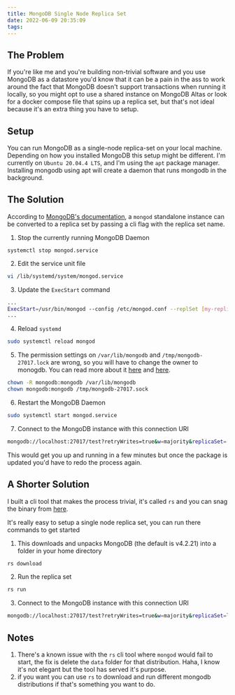 ```yaml
---
title: MongoDB Single Node Replica Set
date: 2022-06-09 20:35:09
tags:
---
```


## The Problem

If you're like me and you're building non-trivial software and you use MongoDB as a datastore you'd know that it can be a pain in the ass to work around the fact that MongoDB doesn't support transactions when running it locally, so you might opt to use a shared instance on MongoDB Altas or look for a docker compose file that spins up a replica set, but that's not ideal because it's an extra thing you have to setup.

## Setup

You can run MongoDB as a single-node replica-set on your local machine. Depending on how you installed MongoDB this setup might be different. I'm currently on `Ubuntu 20.04.4 LTS`, and I'm using the `apt` package manager. Installing mongodb using apt will create a daemon that runs mongodb in the background.

## The Solution

According to [MongoDB's documentation](https://www.mongodb.com/docs/manual/tutorial/convert-standalone-to-replica-set/), a `mongod` standalone instance can be converted to a replica set by passing a cli flag with the replica set name.

1. Stop the currently running MongoDB Daemon

```
systemctl stop mongod.service
```

2. Edit the service unit file

```sh
vi /lib/systemd/system/mongod.service
```

3. Update the `ExecStart` command

```sh
...
ExecStart=/usr/bin/mongod --config /etc/mongod.conf --replSet [my-replica-set-name]
...
```

4. Reload `systemd`

```sh
sudo systemctl reload mongod
```

5. The permission settings on `/var/lib/mongodb` and `/tmp/mongodb-27017.lock` are wrong, so you will have to change the owner to monogdb. You can read more about it [here](https://askubuntu.com/questions/823288/mongodb-loads-but-breaks-returning-status-14) and [here](https://stackoverflow.com/questions/60309575/mongodb-service-failed-with-result-exit-code).

```sh
chown -R mongodb:mongodb /var/lib/mongodb
chown mongodb:mongodb /tmp/mongodb-27017.sock
```

6. Restart the MongoDB Daemon

```sh
sudo systemctl start mongod.service
```

7. Connect to the MongoDB instance with this connection URI

```sh
mongodb://localhost:27017/test?retryWrites=true&w=majority&replicaSet=[my-replica-set-name]

```

This would get you up and running in a few minutes but once the package is updated you'd have to redo the process again.

## A Shorter Solution

I built a cli tool that makes the process trivial, it's called `rs` and you can snag the binary from [here](https://github.com/jirevwe/rs/releases/tag/v0.1.2).

It's really easy to setup a single node replica set, you can run there commands to get started

1. This downloads and unpacks MongoDB (the default is v4.2.21) into a folder in your home directory

```sh
rs download
```

2. Run the replica set

```sh
rs run
```

3. Connect to the MongoDB instance with this connection URI

```sh
mongodb://localhost:27017/test?retryWrites=true&w=majority&replicaSet=localhost

```

## Notes

1. There's a known issue with the `rs` cli tool where `mongod` would fail to start, the fix is delete the `data` folder for that distribution. Haha, I know it's not elegant but the tool has served it's purpose.
2. if you want you can use `rs` to download and run different mongodb distributions if that's something you want to do.
